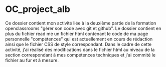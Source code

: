 # OC_project_alb
Ce dossier contient mon activité liée à la deuxième partie de la formation openclassrooms 
"gérer son code avec git et github". Le dossier contient en plus du fichier read me un fichier html 
contenant le code de ma page personnelle "compétences" qui est actuellement en cours de rédaction 
ainsi que le fichier CSS de style correspondant.
Dans le cadre de cette activité, j'ai réalisé des modifications dans le fichier html au niveau de la section 
correspondant à mes compétences techniques et j'ai commité le fichier au fur et à mesure.
